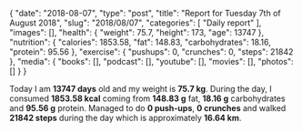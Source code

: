 {
    "date": "2018-08-07",
    "type": "post",
    "title": "Report for Tuesday 7th of August 2018",
    "slug": "2018\/08\/07",
    "categories": [
        "Daily report"
    ],
    "images": [],
    "health": {
        "weight": 75.7,
        "height": 173,
        "age": 13747
    },
    "nutrition": {
        "calories": 1853.58,
        "fat": 148.83,
        "carbohydrates": 18.16,
        "protein": 95.56
    },
    "exercise": {
        "pushups": 0,
        "crunches": 0,
        "steps": 21842
    },
    "media": {
        "books": [],
        "podcast": [],
        "youtube": [],
        "movies": [],
        "photos": []
    }
}

Today I am <strong>13747 days</strong> old and my weight is <strong>75.7 kg</strong>. During the day, I consumed <strong>1853.58 kcal</strong> coming from <strong>148.83 g</strong> fat, <strong>18.16 g</strong> carbohydrates and <strong>95.56 g</strong> protein. Managed to do <strong>0 push-ups</strong>, <strong>0 crunches</strong> and walked <strong>21842 steps</strong> during the day which is approximately <strong>16.64 km</strong>.